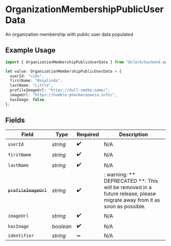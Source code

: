 # OrganizationMembershipPublicUserData

An organization membership with public user data populated

## Example Usage

```typescript
import { OrganizationMembershipPublicUserData } from "@clerk/backend-api-client/models/components";

let value: OrganizationMembershipPublicUserData = {
  userId: "<id>",
  firstName: "Rosalinda",
  lastName: "Little",
  profileImageUrl: "https://dull-smoke.name/",
  imageUrl: "https://humble-pharmacopoeia.info/",
  hasImage: false,
};
```

## Fields

| Field                                                                                                                   | Type                                                                                                                    | Required                                                                                                                | Description                                                                                                             |
| ----------------------------------------------------------------------------------------------------------------------- | ----------------------------------------------------------------------------------------------------------------------- | ----------------------------------------------------------------------------------------------------------------------- | ----------------------------------------------------------------------------------------------------------------------- |
| `userId`                                                                                                                | *string*                                                                                                                | :heavy_check_mark:                                                                                                      | N/A                                                                                                                     |
| `firstName`                                                                                                             | *string*                                                                                                                | :heavy_check_mark:                                                                                                      | N/A                                                                                                                     |
| `lastName`                                                                                                              | *string*                                                                                                                | :heavy_check_mark:                                                                                                      | N/A                                                                                                                     |
| ~~`profileImageUrl`~~                                                                                                   | *string*                                                                                                                | :heavy_check_mark:                                                                                                      | : warning: ** DEPRECATED **: This will be removed in a future release, please migrate away from it as soon as possible. |
| `imageUrl`                                                                                                              | *string*                                                                                                                | :heavy_check_mark:                                                                                                      | N/A                                                                                                                     |
| `hasImage`                                                                                                              | *boolean*                                                                                                               | :heavy_check_mark:                                                                                                      | N/A                                                                                                                     |
| `identifier`                                                                                                            | *string*                                                                                                                | :heavy_minus_sign:                                                                                                      | N/A                                                                                                                     |